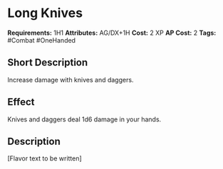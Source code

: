# Long Knives

**Requirements:** 1H1
**Attributes:** AG/DX+1H
**Cost:** 2 XP
**AP Cost:** 2
**Tags:** #Combat #OneHanded

## Short Description
Increase damage with knives and daggers.

## Effect
Knives and daggers deal 1d6 damage in your hands.

## Description
[Flavor text to be written]
